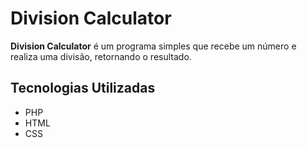 # Division Calculator


**Division Calculator** é um programa simples que recebe um número e realiza uma divisão, retornando o resultado.

## Tecnologias Utilizadas
- PHP
- HTML
- CSS 
